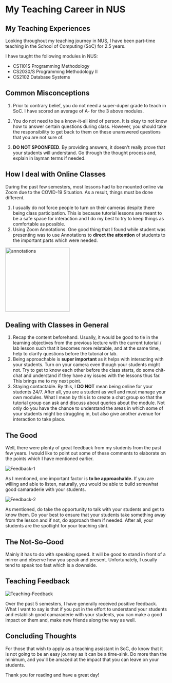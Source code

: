 # My Teaching Career in NUS

## My Teaching Experiences

Looking throughout my teaching journey in NUS, I have been part-time
teaching in the School of Computing (SoC) for 2.5 years. 

I have taught the following modules in NUS: 

- CS1101S Programming Methodology
- CS2030/S Programming Methodology II
- CS2102 Database Systems 

## Common Misconceptions 

1. Prior to contrary belief, you do not need a super-duper grade to teach 
in SoC. I have scored an average of A- for the 3 above modules. 

2. You do not need to be a know-it-all kind of person. It is okay to not 
know how to answer certain questions during class. However, you should take
the responsibility to get back to them on these unanswered questions that 
you are not sure of. 

3. **DO NOT SPOONFEED**. By providing answers, it doesn't really prove that
your students will understand. Go through the thought process and, explain
in layman terms if needed. 

## How I deal with Online Classes

During the past few semesters, most lessons had to be mounted online
via Zoom due to the COVID-19 Situation. As a result, things must be 
done different.

1. I usually do not force people to turn on their cameras despite there being 
class participation. This is because tutorial lessons are meant to be a safe 
space for interaction and I do my best to try to keep things as comfortable 
as possible. 
2. Using Zoom Annotations. One good thing that I found while student was 
presenting was to use Annotations to **direct the attention** of students
to the important parts which were needed.  

<img src="https://user-images.githubusercontent.com/42912708/147327032-899c530b-e6a1-46ce-aa19-f4053bb2ca82.png" alt="annotations" width="200"/>

## Dealing with Classes in General

1. Recap the content beforehand. Usually, it would be good to tie in the 
learning objectives from the previous lecture with the current tutorial / lab 
lesson such that it becomes more relatable, and at the same time, help to 
clarify questions before the tutorial or lab.  
2. Being approachable is **super important** as it helps with interacting with 
your students. Turn on your camera even though your students might not. 
Try to get to know each other before the class starts, do some chit-chat and 
understand if they have any issues with the lessons thus far. This brings me 
to my next point.
3. Staying contactable. By this, I **DO NOT** mean being online for your students
24/7. After all, you are a student as well and must manage your own modules. 
What I mean by this is to create a chat group so that the tutorial group can 
ask and discuss about queries about the module. Not only do you have the chance 
to understand the areas in which some of your students might be struggling in, 
but also give another avenue for interaction to take place. 

## The Good

Well, there were plenty of great feedback from my students from the past few 
years. I would like to point out some of these comments to elaborate on the 
points which I have mentioned earlier. 

![Feedback-1](https://user-images.githubusercontent.com/42912708/147327217-fadf9ef2-d384-4d02-bb2d-c77df10967e0.png)

As I mentioned, one important factor is <b>to be approachable.</b> If you 
are willing and able to listen, naturally, you would be able to build somewhat good
camaraderie with your students. 

![Feedback-2](https://user-images.githubusercontent.com/42912708/147327224-7385a13d-c625-49f3-b0a3-ae46799ed64f.png)

As mentioned, do take the opportunity to talk with your students and get to know 
them. Do your best to ensure that your students take something away from the lesson 
and if not, do approach them if needed. After all, your students are the spotlight 
for your teaching stint. 

## The Not-So-Good

Mainly it has to do with speaking speed. It will be good to stand in front of a mirror
and observe how you speak and present. Unfortunately, I usually tend to speak too fast 
which is a downside. 

## Teaching Feedback

![Teaching-Feedback](https://user-images.githubusercontent.com/42912708/147327411-def7aa64-57b7-460c-bca2-b8f977e9de17.png)

Over the past 5 semesters, I have generally received positive feedback. What I want to say
is that if you put in the effort to understand your students and establish good 
camaraderie with your students, you can make a good impact on them and, make new friends
along the way as well. 

## Concluding Thoughts

For those that wish to apply as a teaching assistant in SoC, do know that it is not going to 
be an easy journey as it can be a time-sink. Do more than the minimum, and you'll
be amazed at the impact that you can leave on your students. 

Thank you for reading and have a great day!
